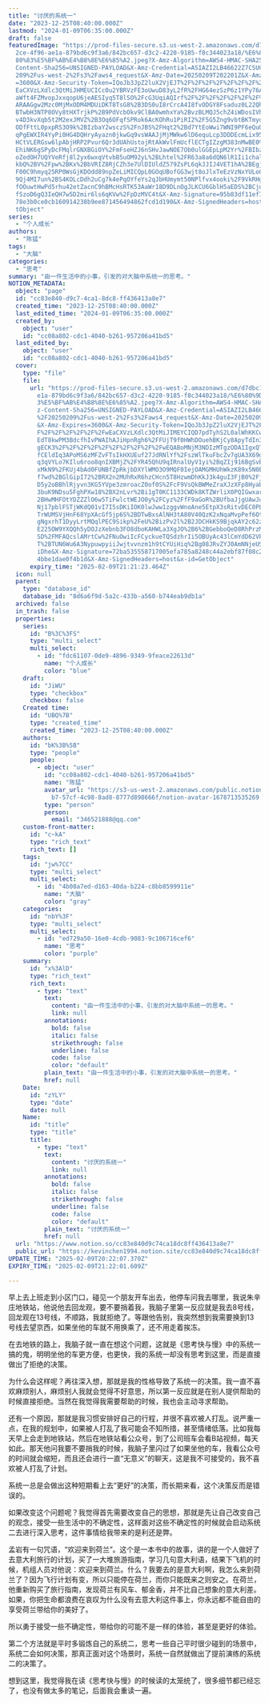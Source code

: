 ```yaml
---
title: "讨厌的系统一"
date: "2023-12-25T08:40:00.000Z"
lastmod: "2024-01-09T06:35:00.000Z"
draft: false
featuredImage: "https://prod-files-secure.s3.us-west-2.amazonaws.com/d7dbc101-8\
  2ce-4f96-ae1a-879bd6c9f3a6/842bc657-d3c2-4220-9185-f8c344023a18/%E6%80%9D%E8%\
  80%83%E5%BF%AB%E4%B8%8E%E6%85%A2.jpeg?X-Amz-Algorithm=AWS4-HMAC-SHA256&X-Amz-\
  Content-Sha256=UNSIGNED-PAYLOAD&X-Amz-Credential=ASIAZI2LB46622Z7CSUC%2F20250\
  209%2Fus-west-2%2Fs3%2Faws4_request&X-Amz-Date=20250209T202201Z&X-Amz-Expires\
  =3600&X-Amz-Security-Token=IQoJb3JpZ2luX2VjEJT%2F%2F%2F%2F%2F%2F%2F%2F%2F%2Fw\
  EaCXVzLXdlc3QtMiJHMEUCICc0u2YBRVzFE3oUwuD83yL2fR%2FHG64ezSzP6z1YPy76AiEAzldDb\
  aWft4FZMvopJxxqopU6jeAESIyq5T8lSO%2FcG3UqiAQIrf%2F%2F%2F%2F%2F%2F%2F%2F%2F%2F\
  ARAAGgw2Mzc0MjMxODM4MDUiDKT8TsG8%2B3DS0uI8rCrcA4I8fvODGY8Fsaduz0L22Qh%2FPHu%2\
  BTwbH3NTP8OVy8tHXTrjkP%2B9PdVcbOkv9ClBA0wmhxYa%2BvzBLMQJ5chZ4iWDosIVhZ4wZvL4i\
  v4D3kvXqb5t2M2exJMVZ%2B3Oq6OFqfSPRok6AcKOhRu1PiRI2%2F5G5Zng9vbtBKTmyq7VO%2BOC\
  ODfFttL0pxpRS3O9k%2BIzbaY2wsczS%2FnJBS%2FHqt2%2Bd7YtEoWwi7WNI9PF6eQuOm5TZjkip\
  qPgEWXIR4YyPi0HG4DQHryAyazn0jkwGq9vsWAAJjMjMWkw6lD6equLcp3DDDEcmLix95dHfXh1mT\
  HCtVLERGsw6lpAbjHRP2Pvur6Qr3dUAhUstojRtAkWvlFmUcflECTgIZzgM383nMwBE0%2FPPTjBF\
  EhiNK6gSPyDcFMqlrGNXBGiOY%2FmFseHZJ6nSHvJawNOE7Ob0ulGGEpLpM2Yr%2FBIbzO5BnqqBl\
  oZedOH7UQYVeRfj8l2yx6wxqVtvbB5uOM92yL%2BLhtel%2FR63a8a6dQN6lR1Ii1chalYu70oRMl\
  kbQ%2BV%2Fpw%2BKx%2BbVRIZ8RjCZh3e7UlDIUldZ579ZsPL6qkJJIJ4VET1hA%2BEgjaLQAJa35\
  F00C9hmyq25RP0WsGjKDOdd89npZeLiMICQpL0GOqUBofGG3wjt8oJlxTeEzVzNxYULoCJV4m4y1T\
  9Qj4MI7un%2BS4KOLcDdh2uCg7k4ePqOYfeYs2qJbHUmymt50NPlfvx4ooki%2F9VkRHgBozo5JCo\
  fOOuwtHwPd5rhu42etZacnC9hBMcHsRTK53AaWr18D9DLnOgJLKCU6GblH5aEDS%2BCjuWpEOOcQl\
  fSzoD6gQ3IeQH7w5D2mir6ls6qKVw%2FpDzMVC4t&X-Amz-Signature=95b83df11ef706535beb\
  78e3b0ce0cb160914238b9ee871456494862fcd1d190&X-Amz-SignedHeaders=host&x-id=Ge\
  tObject"
series:
  - "个人成长"
authors:
  - "陈猛"
tags:
  - "大脑"
categories:
  - "思考"
summary: "由一件生活中的小事，引发的对大脑中系统一的思考。"
NOTION_METADATA:
  object: "page"
  id: "cc83e840-d9c7-4ca1-8dc8-ff436413a8e7"
  created_time: "2023-12-25T08:40:00.000Z"
  last_edited_time: "2024-01-09T06:35:00.000Z"
  created_by:
    object: "user"
    id: "cc08a802-cdc1-4040-b261-957206a41bd5"
  last_edited_by:
    object: "user"
    id: "cc08a802-cdc1-4040-b261-957206a41bd5"
  cover:
    type: "file"
    file:
      url: "https://prod-files-secure.s3.us-west-2.amazonaws.com/d7dbc101-82ce-4f96-a\
        e1a-879bd6c9f3a6/842bc657-d3c2-4220-9185-f8c344023a18/%E6%80%9D%E8%80%8\
        3%E5%BF%AB%E4%B8%8E%E6%85%A2.jpeg?X-Amz-Algorithm=AWS4-HMAC-SHA256&X-Am\
        z-Content-Sha256=UNSIGNED-PAYLOAD&X-Amz-Credential=ASIAZI2LB4666J6XYGCM\
        %2F20250209%2Fus-west-2%2Fs3%2Faws4_request&X-Amz-Date=20250209T202123Z\
        &X-Amz-Expires=3600&X-Amz-Security-Token=IQoJb3JpZ2luX2VjEJT%2F%2F%2F%2\
        F%2F%2F%2F%2F%2F%2FwEaCXVzLXdlc3QtMiJIMEYCIQD7pdTyhS2L0alWhKKCw6%2FZeac\
        EdT8kwPM3BdcfhIvPWAIhAJiHpnRgh6%2FFUjT9f0HWhDOuehBKjCy8ApyTdIn3h%2FbFKo\
        gECK3%2F%2F%2F%2F%2F%2F%2F%2F%2F%2FwEQABoMNjM3NDIzMTgzODA1IgxQT40fm3E2b\
        fCEldIq3APoMS6zMFZvFTsIkHXUEuf27JdRNlYf%2FszWlTkuFbcZv7gUA3X69gWwjz%2Fw\
        q3qVYLo7KIlu6roo8qnIXBMjZ%2FYR45QhU9qIRnalUyV1yi%2BqZIj916BgSvE44623n9z\
        xMkN9%2FKUj4bAd0FUNBfZpRkjbDXYlWMO3O9MQF0IejOAMGMHUhWkzK89x5N0EI22jkxYv\
        f7wd%2BGlGipI72%2BRX2n2MUhRxR6hzCHcn5T8HzwmDhKkJ3k4guI3FjB0%2Fjw5xefTlZ\
        D5y2oBBhlRjyvn3KG5YVpe3zmroacZ0of0S%2FcF9VsQkBWMeZraXJzXFp8HyabfjvIKUm5\
        3buK9NDsu5FghPXw18%2BX2nLvr%2Bi1gT0KC1133CWDk8KTZWrliX0PQIGwxarjLBe2Ie%\
        2BHwMHFOtYDZZZlO6w5TiFwlctWEJO0y%2FCyz%2FfF9aGoR%2BUfbaJjgUAwJupgOFOwz7\
        Nj17pblFSTjWKdQ01vI7I5sDKiIOK0lwJww1zggvWnoAne5EtpX3sRitvDEC0PLGNIC3mkI\
        TrWUMSVjHnF68YpXAcGf5jp6S%2BDTwBxsAlNH3tA80V40QzK2xNqaMvpPef6OtWLcz%2Fi\
        gNgxrhT1DyyLrtMQqlPEC9Sikp%2FeU%2BizPv2l%2B2JDCHkKS9BjqkAY2c62zNwSEpENx\
        E225OW9YXQQh5yDOJzXebnb3FO8dboKAHWLa3XgJO%2B6%2BGebboQeD8RhPrzMDZgyEq76\
        SD%2FMFAQcslAMrtCw%2FNuOwiIcFCyckueTQSdzhrIi5OBUyAc43lCmYdD62VPZ7cdvvOr\
        T%2BTUN6Wu6A3NypuwpyiiJwjtvvnzm1h9tCYUiHiq%2Bg08JRvZYJ0AmNNjeUS6RociFBN\
        iDhe&X-Amz-Signature=72ba535558717005efa785a8248c44a2ebf87f08c2f622de64\
        4bbe1dae0f4b1d&X-Amz-SignedHeaders=host&x-id=GetObject"
      expiry_time: "2025-02-09T21:21:23.464Z"
  icon: null
  parent:
    type: "database_id"
    database_id: "8d6a6f9d-5a2c-433b-a560-b744eab9db1a"
  archived: false
  in_trash: false
  properties:
    series:
      id: "B%3C%3FS"
      type: "multi_select"
      multi_select:
        - id: "fdc61107-0de9-4896-9349-9feace22613d"
          name: "个人成长"
          color: "blue"
    draft:
      id: "JiWU"
      type: "checkbox"
      checkbox: false
    Created time:
      id: "UBQ%7B"
      type: "created_time"
      created_time: "2023-12-25T08:40:00.000Z"
    authors:
      id: "bK%3B%5B"
      type: "people"
      people:
        - object: "user"
          id: "cc08a802-cdc1-4040-b261-957206a41bd5"
          name: "陈猛"
          avatar_url: "https://s3-us-west-2.amazonaws.com/public.notion-static.com/775523\
            b7-57cf-4c98-8ad8-8777d898666f/notion-avatar-1678713535269.png"
          type: "person"
          person:
            email: "346521888@qq.com"
    custom-front-matter:
      id: "c~kA"
      type: "rich_text"
      rich_text: []
    tags:
      id: "jw%7CC"
      type: "multi_select"
      multi_select:
        - id: "4b08a7ed-d163-40da-b224-c8bb8599911e"
          name: "大脑"
          color: "gray"
    categories:
      id: "nbY%3F"
      type: "multi_select"
      multi_select:
        - id: "ed729a50-16e0-4cdb-9083-9c106716cef6"
          name: "思考"
          color: "purple"
    summary:
      id: "x%3AlD"
      type: "rich_text"
      rich_text:
        - type: "text"
          text:
            content: "由一件生活中的小事，引发的对大脑中系统一的思考。"
            link: null
          annotations:
            bold: false
            italic: false
            strikethrough: false
            underline: false
            code: false
            color: "default"
          plain_text: "由一件生活中的小事，引发的对大脑中系统一的思考。"
          href: null
    Date:
      id: "zYLY"
      type: "date"
      date: null
    Name:
      id: "title"
      type: "title"
      title:
        - type: "text"
          text:
            content: "讨厌的系统一"
            link: null
          annotations:
            bold: false
            italic: false
            strikethrough: false
            underline: false
            code: false
            color: "default"
          plain_text: "讨厌的系统一"
          href: null
  url: "https://www.notion.so/cc83e840d9c74ca18dc8ff436413a8e7"
  public_url: "https://kevinchen1994.notion.site/cc83e840d9c74ca18dc8ff436413a8e7"
UPDATE_TIME: "2025-02-09T20:22:07.370Z"
EXPIRY_TIME: "2025-02-09T21:22:01.609Z"

---
```

<link rel="stylesheet" href="https://cdn.jsdelivr.net/npm/katex@0.16.2/dist/katex.min.css" integrity="sha384-bYdxxUwYipFNohQlHt0bjN/LCpueqWz13HufFEV1SUatKs1cm4L6fFgCi1jT643X" crossorigin="anonymous">


早上去上班走到小区门口，碰见一个朋友开车出去，他停车问我去哪里，我说朱辛庄地铁站，他说他去回龙观，要不要捎着我，我脑子里第一反应就是我去8号线，回龙观在13号线，不顺路，我就拒绝了。等跟他告别，我突然想到我需要换到13号线去望京西，如果坐他的车就不用换乘了，还不用走着挨冻。


在去地铁的路上，我脑子就一直在想这个问题，这就是《思考快与慢》中的系统一搞的鬼，明明坐他的车更方便，也更快，我的系统一却没有思考到这里，而是直接做出了拒绝的决策。


为什么会这样呢？再往深入想，那就是我的性格导致了系统一的决策。我一直不喜欢麻烦别人，麻烦别人我就会觉得不好意思，所以第一反应就是在别人提供帮助的时候直接拒绝。当然在我觉得我需要帮助的时候，我也会主动寻求帮助。


还有一个原因，那就是我习惯安排好自己的行程，并很不喜欢被人打乱。说严重一点，在我的规划中，如果被人打乱了我可能会不知所措，甚至情绪低落。比如我每天早上会走到地铁站，然后在地铁站看公众号，到了公司班车会看B站视频，每天如此。那天他问我要不要捎我的时候，我脑子里闪过了如果坐他的车，我看公众号的时间就会缩短，而且还会进行一直“无意义”的聊天，这是我不可接受的，我不喜欢被人打乱了计划。


系统一总是会做出这种短期看上去“更好”的决策，而长期来看，这个决策反而是错误的。


如果改变这个问题呢？我觉得首先需要改变自己的思想，那就是先让自己改变自己的观念，接受一些生活中的不确定性，这样面对这些不确定性的时候就会启动系统二去进行深入思考，这件事情给我带来的是利还是弊。


孟岩有一句咒语，“欢迎来到荷兰”。这个是一本书中的故事，讲的是一个人做好了去意大利旅行的计划，买了一大堆旅游指南，学习几句意大利语，结果下飞机的时候，机组人员对他说：欢迎来到荷兰。什么？我要去的是意大利啊，我怎么来到荷兰了？因为飞行计划有变，所以只能停在荷兰，而你只能既来之则安之。在荷兰，他重新购买了旅行指南，发现荷兰有风车、郁金香，并不比自己想象的意大利差。如果，你把生命都浪费在哀叹为什么没有去意大利这件事上，你永远都不能自由的享受荷兰带给你的美好了。


所以勇于接受一些不确定性，带给你的可能不是一样的体验，甚至是更好的体验。


第二个方法就是平时多锻炼自己的系统二，思考一些自己平时很少碰到的场景中，系统二会如何决策，那真正面对这个场景时，系统一自然就做出了提前演练的系统二的决策了。


想到这里，我觉得我在读《思考快与慢》的时候读的太笼统了，很多细节都已经忘了，也没有做太多的笔记，后面我会重读一遍。


